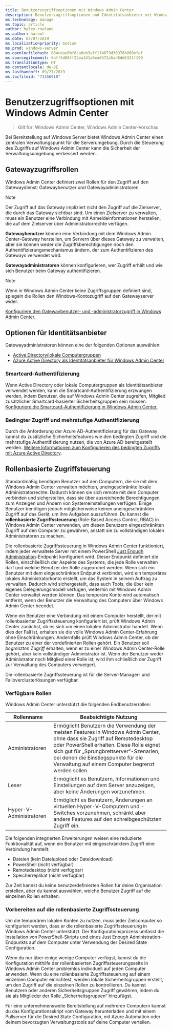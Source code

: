 ```yaml
---
title: Benutzerzugriffsoptionen mit Windows Admin Center
description: Benutzerzugriffsoptionen und Identitätsanbieter mit Windows Admin Center (Projekt Honolulu)
ms.technology: manage
ms.topic: article
author: haley-rowland
ms.author: harowl
ms.date: 03/07/2019
ms.localizationpriority: medium
ms.prod: windows-server
ms.openlocfilehash: 084cdae0bf8ca0eb3aff1f4679d30978b860efef
ms.sourcegitcommit: 6aff3d88ff22ea141a6ea6572a5ad8dd6321f199
ms.translationtype: HT
ms.contentlocale: de-DE
ms.lasthandoff: 09/27/2019
ms.locfileid: "71356918"
---
```

# <a name="user-access-options-with-windows-admin-center"></a>Benutzerzugriffsoptionen mit Windows Admin Center

>Gilt für: Windows Admin Center, Windows Admin Center-Vorschau

Bei Bereitstellung auf Windows Server bietet Windows Admin Center einen zentralen Verwaltungspunkt für die Serverumgebung. Durch die Steuerung des Zugriffs auf Windows Admin Center kann die Sicherheit der Verwaltungsumgebung verbessert werden.

## <a name="gateway-access-roles"></a>Gatewayzugriffsrollen

Windows Admin Center definiert zwei Rollen für den Zugriff auf den Gatewaydienst: Gatewaybenutzer und Gatewayadministratoren.

> [!NOTE]
> Der Zugriff auf das Gateway impliziert nicht den Zugriff auf die Zielserver, die durch das Gateway sichtbar sind. Um einen Zielserver zu verwalten, muss ein Benutzer eine Verbindung mit Anmeldeinformationen herstellen, die auf dem Zielserver über Administratorrechte verfügen.

**Gatewaybenutzer** können eine Verbindung mit dem Windows Admin Center-Gateway herstellen, um Servern über dieses Gateway zu verwalten, aber sie können weder die Zugriffsberechtigungen noch den Authentifizierungsmechanismus ändern, der zum Authentifizieren des Gateways verwendet wird.

**Gatewayadministratoren** können konfigurieren, wer Zugriff erhält und wie sich Benutzer beim Gateway authentifizieren.

>[!NOTE]
> Wenn in Windows Admin Center keine Zugriffsgruppen definiert sind, spiegeln die Rollen den Windows-Kontozugriff auf den Gatewayserver wider. 

[Konfiguriere den Gatewaybenutzer- und -administratorzugriff in Windows Admin Center.](../configure/user-access-control.md)

## <a name="identity-provider-options"></a>Optionen für Identitätsanbieter

Gatewayadministratoren können eine der folgenden Optionen auswählen:

 - [Active Directory/lokale Computergruppen](../configure/user-access-control.md#active-directory-or-local-machine-groups)
 - [Azure Active Directory als Identitätsanbieter für Windows Admin Center](../configure/user-access-control.md#azure-active-directory)


### <a name="smartcard-authentication"></a>Smartcard-Authentifizierung

Wenn Active Directory oder lokale Computergruppen als Identitätsanbieter verwendet werden, kann die Smartcard-Authentifizierung erzwungen werden, indem Benutzer, die auf Windows Admin Center zugreifen, Mitglied zusätzlicher Smartcard-basierter Sicherheitsgruppen sein müssen. [Konfiguriere die Smartcard-Authentifizierung in Windows Admin Center.](../configure/user-access-control.md#active-directory-or-local-machine-groups)

### <a name="conditional-access-and-multi-factor-authentication"></a>Bedingter Zugriff und mehrstufige Authentifizierung

Durch die Anforderung der Azure AD-Authentifizierung für das Gateway kannst du zusätzliche Sicherheitsfeatures wie den bedingten Zugriff und die mehrstufige Authentifizierung nutzen, die von Azure AD bereitgestellt werden. [Weitere Informationen zum Konfigurieren des bedingten Zugriffs mit Azure Active Directory](https://docs.microsoft.com/azure/active-directory/active-directory-conditional-access-azure-portal-get-started).

## <a name="role-based-access-control"></a>Rollenbasierte Zugriffsteuerung

Standardmäßig benötigen Benutzer auf den Computern, die sie mit dem Windows Admin Center verwalten möchten, uneingeschränkte lokale Administratorrechte.
Dadurch können sie sich remote mit dem Computer verbinden und sicherstellen, dass sie über ausreichende Berechtigungen zum Anzeigen und Ändern von Systemeinstellungen verfügen.
Einige Benutzer benötigen jedoch möglicherweise keinen uneingeschränkten Zugriff auf das Gerät, um ihre Aufgaben auszuführen.
Du kannst die **rollenbasierte Zugriffssteuerung** (Role-Based Access Control, RBAC) in Windows Admin Center verwenden, um diesen Benutzern eingeschränkten Zugriff auf den Computer zu gewähren, anstatt sie zu vollständigen lokalen Administratoren zu machen.

Die rollenbasierte Zugriffssteuerung in Windows Admin Center funktioniert, indem jeder verwaltete Server mit einem PowerShell [Just Enough Administration](https://aka.ms/jeadocs)-Endpunkt konfiguriert wird.
Dieser Endpunkt definiert die Rollen, einschließlich der Aspekte des Systems, die jede Rolle verwalten darf und welche Benutzer der Rolle zugeordnet werden.
Wenn sich ein Benutzer mit dem eingeschränkten Endpunkt verbindet, wird ein temporäres lokales Administratorkonto erstellt, um das System in seinem Auftrag zu verwalten.
Dadurch wird sichergestellt, dass auch Tools, die über kein eigenes Delegierungsmodell verfügen, weiterhin mit Windows Admin Center verwaltet werden können.
Das temporäre Konto wird automatisch entfernt, wenn der Benutzer die Verwaltung des Computers über Windows Admin Center beendet.

Wenn ein Benutzer eine Verbindung mit einem Computer herstellt, der mit rollenbasierter Zugriffssteuerung konfiguriert ist, prüft Windows Admin Center zunächst, ob es sich um einen lokalen Administrator handelt.
Wenn dies der Fall ist, erhalten sie die volle Windows Admin Center-Erfahrung ohne Einschränkungen.
Andernfalls prüft Windows Admin Center, ob der Benutzer zu einer der vordefinierten Rollen gehört.
Ein Benutzer soll *begrenzten Zugriff* erhalten, wenn er zu einer Windows Admin Center-Rolle gehört, aber kein vollständiger Administrator ist.
Wenn der Benutzer weder Administrator noch Mitglied einer Rolle ist, wird ihm schließlich der Zugriff zur Verwaltung des Computers verweigert.

Die rollenbasierte Zugriffssteuerung ist für die Server-Manager- und Failoverclusterlösungen verfügbar.

### <a name="available-roles"></a>Verfügbare Rollen

Windows Admin Center unterstützt die folgenden Endbenutzerrollen:

Rollenname | Beabsichtigte Nutzung
----------|-------------
Administratoren | Ermöglicht Benutzern die Verwendung der meisten Features in Windows Admin Center, ohne dass sie Zugriff auf Remotedesktop oder PowerShell erhalten. Diese Rolle eignet sich gut für „Sprungbrettserver“-Szenarien, bei denen die Einstiegspunkte für die Verwaltung auf einem Computer begrenzt werden sollen.
Leser | Ermöglicht es Benutzern, Informationen und Einstellungen auf dem Server anzuzeigen, aber keine Änderungen vorzunehmen.
Hyper-V-Administratoren | Ermöglicht es Benutzern, Änderungen an virtuellen Hyper-V-Computern und -Switches vorzunehmen, schränkt aber andere Features auf den schreibgeschützten Zugriff ein.

Die folgenden integrierten Erweiterungen weisen eine reduzierte Funktionalität auf, wenn ein Benutzer mit eingeschränktem Zugriff eine Verbindung herstellt:

- Dateien (kein Dateiupload oder Dateidownload)
- PowerShell (nicht verfügbar)
- Remotedesktop (nicht verfügbar)
- Speicherreplikat (nicht verfügbar)

Zur Zeit kannst du keine benutzerdefinierten Rollen für deine Organisation erstellen, aber du kannst auswählen, welche Benutzer Zugriff auf die einzelnen Rollen erhalten.

### <a name="preparing-for-role-based-access-control"></a>Vorbereiten auf die rollenbasierte Zugriffssteuerung

Um die temporären lokalen Konten zu nutzen, muss jeder Zielcomputer so konfiguriert werden, dass er die rollenbasierte Zugriffssteuerung in Windows Admin Center unterstützt.
Der Konfigurationsprozess umfasst die Installation von PowerShell-Skripts und eines Just Enough Administration-Endpunkts auf dem Computer unter Verwendung der Desired State Configuration.

Wenn du nur über einige wenige Computer verfügst, kannst du die Konfiguration mithilfe der rollenbasierten Zugriffssteuerungsseite in Windows Admin Center problemlos individuell auf jeden Computer anwenden.
Wenn du eine rollenbasierte Zugriffssteuerung auf einem einzelnen Computer einrichtest, werden lokale Sicherheitsgruppen erstellt, um den Zugriff auf die einzelnen Rollen zu kontrollieren.
Du kannst Benutzern oder anderen Sicherheitsgruppen Zugriff gewähren, indem du sie als Mitglieder der Rolle „Sicherheitsgruppen“ hinzufügst.

Für eine unternehmensweite Bereitstellung auf mehreren Computern kannst du das Konfigurationsskript vom Gateway herunterladen und mit einem Pullserver für die Desired State Configuration, mit Azure Automation oder deinem bevorzugten Verwaltungstools auf deine Computer verteilen.
